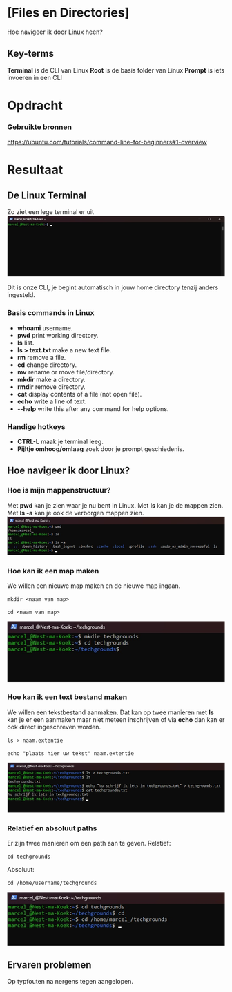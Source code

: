 # [Files en Directories]
Hoe navigeer ik door Linux heen?


## Key-terms  
**Terminal** is de CLI van Linux
**Root** is de basis folder van Linux
**Prompt** is iets invoeren in een CLI


# Opdracht  
### Gebruikte bronnen  
https://ubuntu.com/tutorials/command-line-for-beginners#1-overview

# Resultaat  
## De Linux Terminal  
Zo ziet een lege terminal er uit    
![Screenshot empty terminal](../00_includes/LNX-02/Linux-Terminal-Empty.jpg)


Dit is onze CLI, je begint automatisch in jouw home directory tenzij anders ingesteld.


### Basis commands in Linux
- **whoami** username.
- **pwd** print working directory.
- **ls** list.
- **ls > text.txt** make a new text file.
- **rm** remove a file.
- **cd** change directory.
- **mv** rename or move file/directory.
- **mkdir** make a directory.
- **rmdir** remove directory.
- **cat** display contents of a file (not open file).
- **echo** write a line of text.
- **--help** write this after any command for help options.


### Handige hotkeys
- **CTRL-L** maak je terminal leeg.
- **Pijltje omhoog/omlaag** zoek door je prompt geschiedenis.

## Hoe navigeer ik door Linux?
### Hoe is mijn mappenstructuur?
Met **pwd** kan je zien waar je nu bent in Linux.
Met **ls** kan je de mappen zien.
Met **ls -a** kan je ook de verborgen mappen zien.
![screenshot linux home list](../00_includes/LNX-02/Linux-home-list.jpg)


### Hoe kan ik een map maken
We willen een nieuwe map maken en de nieuwe map ingaan.  
```
mkdir <naam van map>
```
```
cd <naam van map>
```
![screenshot linux nieuwe map](../00_includes/LNX-02/Linux-Nieuwe-Map.jpg)


### Hoe kan ik een text bestand maken
We willen een tekstbestand aanmaken.
Dat kan op twee manieren met **ls** kan je er een aanmaken maar niet meteen inschrijven of via **echo** dan kan er ook direct ingeschreven worden.
```
ls > naam.extentie
```
```
echo "plaats hier uw tekst" naam.extentie
```
![screenshot linux new doc](../00_includes/LNX-02/Linux-New-Doc.jpg)


### Relatief en absoluut paths
Er zijn twee manieren om een path aan te geven.
Relatief:  
```
cd techgrounds
```
Absoluut:  
```
cd /home/username/techgrounds  
```
![Screenshot linux pathing](../00_includes/LNX-02/Linux-Pathing.jpg)

## Ervaren problemen  
Op typfouten na nergens tegen aangelopen.
